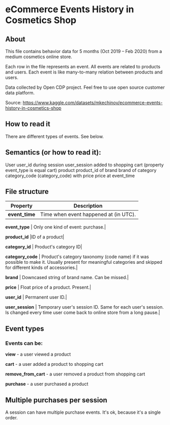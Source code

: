 # eCommerce Events History in Cosmetics Shop
## About
This file contains behavior data for 5 months (Oct 2019 – Feb 2020) from a medium cosmetics online store.

Each row in the file represents an event. All events are related to products and users. Each event is like many-to-many relation between products and users.

Data collected by Open CDP project. Feel free to use open source customer data platform.

Source: https://www.kaggle.com/datasets/mkechinov/ecommerce-events-history-in-cosmetics-shop
## How to read it

There are different types of events. See below.

## Semantics (or how to read it):

User user_id during session user_session added to shopping cart (property event_type is equal cart) product product_id of brand brand of category category_code (category_code) with price price at event_time

## File structure

Property |	Description|
--- | --- |
**event_time** |	Time when event happened at (in UTC).|

**event_type** |	Only one kind of event: purchase.|

**product_id** |ID of a product|

**category_id** |	Product's category ID|

**category_code** |	Product's category taxonomy (code name) if it was possible to make it. Usually present for meaningful categories and skipped for different kinds of accessories.|

**brand** |	Downcased string of brand name. Can be missed.|

**price** |	Float price of a product. Present.|

**user_id** |	Permanent user ID.|

**user_session** |	Temporary user's session ID. Same for each user's session. Is changed every time user come back to online store from a long pause.|

## Event types
### Events can be:

**view** - a user viewed a product

**cart** - a user added a product to shopping cart

**remove_from_cart** - a user removed a product from shopping cart

**purchase** - a user purchased a product

## Multiple purchases per session
A session can have multiple purchase events. It's ok, because it's a single order.
